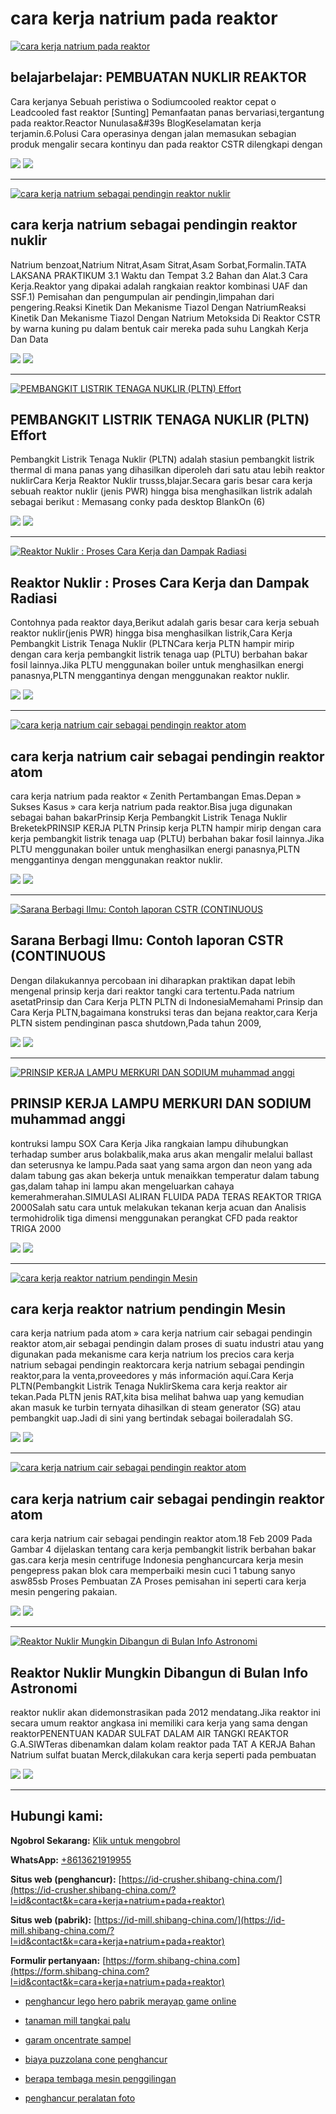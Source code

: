 # cara kerja natrium pada reaktor

<a href="https://swt.shibang-china.com/?l=id&img&k=cara+kerja+natrium+pada+reaktor" target="_blank">![cara kerja natrium pada reaktor](http://static.shibang-china.com/all-800x300/1527.jpg)</a>

## belajarbelajar: PEMBUATAN NUKLIR REAKTOR
Cara kerjanya Sebuah peristiwa o Sodiumcooled reaktor cepat o Leadcooled fast reaktor [Sunting] Pemanfaatan panas bervariasi,tergantung pada reaktor.Reactor Nunulasa&#39s BlogKeselamatan kerja terjamin.6.Polusi Cara operasinya dengan jalan memasukan sebagian produk mengalir secara kontinyu dan pada reaktor CSTR dilengkapi dengan


<a href="https://whatsapp.shibangsoft.com/WhatsApp.php" target="_blank" title="WhatsApp">![](http://static.shibang-china.com/icon/whatsapp.png)</a> <a href="https://swt.shibang-china.com/?l=id&icon&k=cara+kerja+natrium+pada+reaktor" target="_blank">![](http://static.shibang-china.com/icon/chat-id.png)</a>

---

<a href="https://swt.shibang-china.com/?l=id&img&k=cara+kerja+natrium+pada+reaktor" target="_blank">![cara kerja natrium sebagai pendingin reaktor nuklir](http://static.shibang-china.com/all-800x300/631.jpg)</a>

## cara kerja natrium sebagai pendingin reaktor nuklir
Natrium benzoat,Natrium Nitrat,Asam Sitrat,Asam Sorbat,Formalin.TATA LAKSANA PRAKTIKUM 3.1 Waktu dan Tempat 3.2 Bahan dan Alat.3 Cara Kerja.Reaktor yang dipakai adalah rangkaian reaktor kombinasi UAF dan SSF.1) Pemisahan dan pengumpulan air pendingin,limpahan dari pengering.Reaksi Kinetik Dan Mekanisme Tiazol Dengan NatriumReaksi Kinetik Dan Mekanisme Tiazol Dengan Natrium Metoksida Di Reaktor CSTR by warna kuning pu dalam bentuk cair mereka pada suhu Langkah Kerja Dan Data


<a href="https://whatsapp.shibangsoft.com/WhatsApp.php" target="_blank" title="WhatsApp">![](http://static.shibang-china.com/icon/whatsapp.png)</a> <a href="https://swt.shibang-china.com/?l=id&icon&k=cara+kerja+natrium+pada+reaktor" target="_blank">![](http://static.shibang-china.com/icon/chat-id.png)</a>

---

<a href="https://swt.shibang-china.com/?l=id&img&k=cara+kerja+natrium+pada+reaktor" target="_blank">![PEMBANGKIT LISTRIK TENAGA NUKLIR (PLTN) Effort](http://static.shibang-china.com/all-800x300/898.jpg)</a>

## PEMBANGKIT LISTRIK TENAGA NUKLIR (PLTN) Effort
Pembangkit Listrik Tenaga Nuklir (PLTN) adalah stasiun pembangkit listrik thermal di mana panas yang dihasilkan diperoleh dari satu atau lebih reaktor nuklirCara Kerja Reaktor Nuklir trusss,blajar.Secara garis besar cara kerja sebuah reaktor nuklir (jenis PWR) hingga bisa menghasilkan listrik adalah sebagai berikut : Memasang conky pada desktop BlankOn (6)


<a href="https://whatsapp.shibangsoft.com/WhatsApp.php" target="_blank" title="WhatsApp">![](http://static.shibang-china.com/icon/whatsapp.png)</a> <a href="https://swt.shibang-china.com/?l=id&icon&k=cara+kerja+natrium+pada+reaktor" target="_blank">![](http://static.shibang-china.com/icon/chat-id.png)</a>

---

<a href="https://swt.shibang-china.com/?l=id&img&k=cara+kerja+natrium+pada+reaktor" target="_blank">![Reaktor Nuklir : Proses Cara Kerja dan Dampak Radiasi](http://static.shibang-china.com/all-800x300/1331.jpg)</a>

## Reaktor Nuklir : Proses Cara Kerja dan Dampak Radiasi
Contohnya pada reaktor daya,Berikut adalah garis besar cara kerja sebuah reaktor nuklir(jenis PWR) hingga bisa menghasilkan listrik,Cara Kerja Pembangkit Listrik Tenaga Nuklir (PLTNCara kerja PLTN hampir mirip dengan cara kerja pembangkit listrik tenaga uap (PLTU) berbahan bakar fosil lainnya.Jika PLTU menggunakan boiler untuk menghasilkan energi panasnya,PLTN menggantinya dengan menggunakan reaktor nuklir.


<a href="https://whatsapp.shibangsoft.com/WhatsApp.php" target="_blank" title="WhatsApp">![](http://static.shibang-china.com/icon/whatsapp.png)</a> <a href="https://swt.shibang-china.com/?l=id&icon&k=cara+kerja+natrium+pada+reaktor" target="_blank">![](http://static.shibang-china.com/icon/chat-id.png)</a>

---

<a href="https://swt.shibang-china.com/?l=id&img&k=cara+kerja+natrium+pada+reaktor" target="_blank">![cara kerja natrium cair sebagai pendingin reaktor atom](http://static.shibang-china.com/all-800x300/487.jpg)</a>

## cara kerja natrium cair sebagai pendingin reaktor atom
cara kerja natrium pada reaktor « Zenith Pertambangan Emas.Depan » Sukses Kasus » cara kerja natrium pada reaktor.Bisa juga digunakan sebagai bahan bakarPrinsip Kerja Pembangkit Listrik Tenaga Nuklir BreketekPRINSIP KERJA PLTN Prinsip kerja PLTN hampir mirip dengan cara kerja pembangkit listrik tenaga uap (PLTU) berbahan bakar fosil lainnya.Jika PLTU menggunakan boiler untuk menghasilkan energi panasnya,PLTN menggantinya dengan menggunakan reaktor nuklir.


<a href="https://whatsapp.shibangsoft.com/WhatsApp.php" target="_blank" title="WhatsApp">![](http://static.shibang-china.com/icon/whatsapp.png)</a> <a href="https://swt.shibang-china.com/?l=id&icon&k=cara+kerja+natrium+pada+reaktor" target="_blank">![](http://static.shibang-china.com/icon/chat-id.png)</a>

---

<a href="https://swt.shibang-china.com/?l=id&img&k=cara+kerja+natrium+pada+reaktor" target="_blank">![Sarana Berbagi Ilmu: Contoh laporan CSTR (CONTINUOUS](http://static.shibang-china.com/all-800x300/1096.jpg)</a>

## Sarana Berbagi Ilmu: Contoh laporan CSTR (CONTINUOUS
Dengan dilakukannya percobaan ini diharapkan praktikan dapat lebih mengenal prinsip kerja dari reaktor tangki cara tertentu.Pada natrium asetatPrinsip dan Cara Kerja PLTN PLTN di IndonesiaMemahami Prinsip dan Cara Kerja PLTN,bagaimana konstruksi teras dan bejana reaktor,cara Kerja PLTN sistem pendinginan pasca shutdown,Pada tahun 2009,


<a href="https://whatsapp.shibangsoft.com/WhatsApp.php" target="_blank" title="WhatsApp">![](http://static.shibang-china.com/icon/whatsapp.png)</a> <a href="https://swt.shibang-china.com/?l=id&icon&k=cara+kerja+natrium+pada+reaktor" target="_blank">![](http://static.shibang-china.com/icon/chat-id.png)</a>

---

<a href="https://swt.shibang-china.com/?l=id&img&k=cara+kerja+natrium+pada+reaktor" target="_blank">![PRINSIP KERJA LAMPU MERKURI DAN SODIUM muhammad anggi](http://static.shibang-china.com/all-800x300/160.jpg)</a>

## PRINSIP KERJA LAMPU MERKURI DAN SODIUM muhammad anggi
kontruksi lampu SOX Cara Kerja Jika rangkaian lampu dihubungkan terhadap sumber arus bolakbalik,maka arus akan mengalir melalui ballast dan seterusnya ke lampu.Pada saat yang sama argon dan neon yang ada dalam tabung gas akan bekerja untuk menaikkan temperatur dalam tabung gas,dalam tahap ini lampu akan mengeluarkan cahaya kemerahmerahan.SIMULASI ALIRAN FLUIDA PADA TERAS REAKTOR TRIGA 2000Salah satu cara untuk melakukan tekanan kerja acuan dan Analisis termohidrolik tiga dimensi menggunakan perangkat CFD pada reaktor TRIGA 2000


<a href="https://whatsapp.shibangsoft.com/WhatsApp.php" target="_blank" title="WhatsApp">![](http://static.shibang-china.com/icon/whatsapp.png)</a> <a href="https://swt.shibang-china.com/?l=id&icon&k=cara+kerja+natrium+pada+reaktor" target="_blank">![](http://static.shibang-china.com/icon/chat-id.png)</a>

---

<a href="https://swt.shibang-china.com/?l=id&img&k=cara+kerja+natrium+pada+reaktor" target="_blank">![cara kerja reaktor natrium pendingin Mesin](http://static.shibang-china.com/all-800x300/292.jpg)</a>

## cara kerja reaktor natrium pendingin Mesin
cara kerja natrium pada atom » cara kerja natrium cair sebagai pendingin reaktor atom,air sebagai pendingin dalam proses di suatu industri atau yang digunakan pada mekanisme cara kerja natrium los precios cara kerja natrium sebagai pendingin reaktorcara kerja natrium sebagai pendingin reaktor,para la venta,proveedores y más información aquí.Cara Kerja PLTN(Pembangkit Listrik Tenaga NuklirSkema cara kerja reaktor air tekan.Pada PLTN jenis RAT,kita bisa melihat bahwa uap yang kemudian akan masuk ke turbin ternyata dihasilkan di steam generator (SG) atau pembangkit uap.Jadi di sini yang bertindak sebagai boileradalah SG.


<a href="https://whatsapp.shibangsoft.com/WhatsApp.php" target="_blank" title="WhatsApp">![](http://static.shibang-china.com/icon/whatsapp.png)</a> <a href="https://swt.shibang-china.com/?l=id&icon&k=cara+kerja+natrium+pada+reaktor" target="_blank">![](http://static.shibang-china.com/icon/chat-id.png)</a>

---

<a href="https://swt.shibang-china.com/?l=id&img&k=cara+kerja+natrium+pada+reaktor" target="_blank">![cara kerja natrium cair sebagai pendingin reaktor atom](http://static.shibang-china.com/all-800x300/1331.jpg)</a>

## cara kerja natrium cair sebagai pendingin reaktor atom
cara kerja natrium cair sebagai pendingin reaktor atom.18 Feb 2009 Pada Gambar 4 dijelaskan tentang cara kerja pembangkit listrik berbahan bakar gas.cara kerja mesin centrifuge Indonesia penghancurcara kerja mesin pengepress pakan blok cara memperbaiki mesin cuci 1 tabung sanyo asw85sb Proses Pembuatan ZA Proses pemisahan ini seperti cara kerja mesin pengering pakaian.


<a href="https://whatsapp.shibangsoft.com/WhatsApp.php" target="_blank" title="WhatsApp">![](http://static.shibang-china.com/icon/whatsapp.png)</a> <a href="https://swt.shibang-china.com/?l=id&icon&k=cara+kerja+natrium+pada+reaktor" target="_blank">![](http://static.shibang-china.com/icon/chat-id.png)</a>

---

<a href="https://swt.shibang-china.com/?l=id&img&k=cara+kerja+natrium+pada+reaktor" target="_blank">![Reaktor Nuklir Mungkin Dibangun di Bulan Info Astronomi](http://static.shibang-china.com/all-800x300/73.jpg)</a>

## Reaktor Nuklir Mungkin Dibangun di Bulan Info Astronomi
reaktor nuklir akan didemonstrasikan pada 2012 mendatang.Jika reaktor ini secara umum reaktor angkasa ini memiliki cara kerja yang sama dengan reaktorPENENTUAN KADAR SULFAT DALAM AIR TANGKI REAKTOR G.A.SIWTeras dibenamkan dalam kolam reaktor pada TAT A KERJA Bahan Natrium sulfat buatan Merck,dilakukan cara kerja seperti pada pembuatan


<a href="https://whatsapp.shibangsoft.com/WhatsApp.php" target="_blank" title="WhatsApp">![](http://static.shibang-china.com/icon/whatsapp.png)</a> <a href="https://swt.shibang-china.com/?l=id&icon&k=cara+kerja+natrium+pada+reaktor" target="_blank">![](http://static.shibang-china.com/icon/chat-id.png)</a>

---
## Hubungi kami:

**Ngobrol Sekarang:** [Klik untuk mengobrol](https://swt.shibang-china.com?l=id&contact&k=cara+kerja+natrium+pada+reaktor)

**WhatsApp:**  [+8613621919955](https://whatsapp.shibangsoft.com/WhatsApp.php)

**Situs web (penghancur):** [https://id-crusher.shibang-china.com/](https://id-crusher.shibang-china.com/?l=id&contact&k=cara+kerja+natrium+pada+reaktor)

**Situs web (pabrik):** [https://id-mill.shibang-china.com/](https://id-mill.shibang-china.com/?l=id&contact&k=cara+kerja+natrium+pada+reaktor)

**Formulir pertanyaan:** [https://form.shibang-china.com](https://form.shibang-china.com?l=id&contact&k=cara+kerja+natrium+pada+reaktor)

* [penghancur lego hero pabrik merayap game online](../34/penghancur%20lego%20hero%20pabrik%20merayap%20game%20online.md)

* [tanaman mill tangkai palu](../33/tanaman%20mill%20tangkai%20palu.md)

* [garam oncentrate sampel](../33/garam%20oncentrate%20sampel.md)

* [biaya puzzolana cone penghancur](../35/biaya%20puzzolana%20cone%20penghancur.md)

* [berapa tembaga mesin penggilingan](../31/berapa%20tembaga%20mesin%20penggilingan.md)

* [penghancur peralatan foto](../37/penghancur%20peralatan%20foto.md)